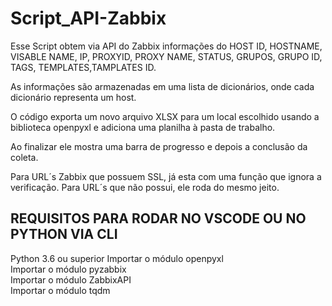 # Script_API-Zabbix

Esse Script obtem via API do Zabbix informações do HOST ID,	HOSTNAME, VISABLE NAME, IP, PROXYID, PROXY NAME, STATUS, GRUPOS, GRUPO ID, TAGS, TEMPLATES,TAMPLATES ID.

As informações são armazenadas em uma lista de dicionários, onde cada dicionário representa um host.

O código exporta um novo arquivo XLSX para um local escolhido usando a biblioteca openpyxl e adiciona uma planilha à pasta de trabalho. 

Ao finalizar ele mostra uma barra de progresso e depois a conclusão da coleta.

Para URL´s Zabbix que possuem SSL, já esta com uma função que ignora a verificação. Para URL´s que não possui, ele roda do mesmo jeito.

## REQUISITOS PARA RODAR NO VSCODE OU NO PYTHON VIA CLI ##
Python 3.6 ou superior
Importar o módulo openpyxl<br>
Importar o módulo pyzabbix<br>
Importar o módulo ZabbixAPI<br>
Importar o módulo tqdm<br>
